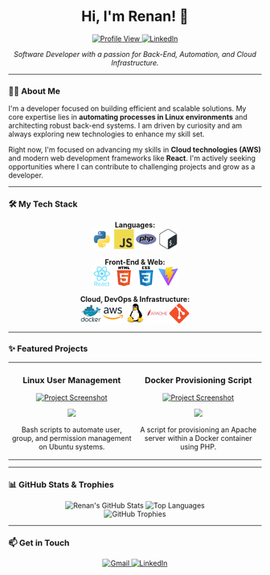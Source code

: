 <h1 align="center">Hi, I'm Renan! 👋</h1>

<p align="center">
  <a href="https://github.com/Renan1919">
    <img src="https://img.shields.io/badge/Profile-View-blue?style=for-the-badge&logo=github" alt="Profile View">
  </a>
  <a href="https://www.linkedin.com/in/renan-gs-336832353/">
    <img src="https://img.shields.io/badge/-LinkedIn-0077B5?style=for-the-badge&logo=linkedin&logoColor=white" alt="LinkedIn">
  </a>
</p>

<p align="center">
  <em>Software Developer with a passion for Back-End, Automation, and Cloud Infrastructure.</em>
</p>

---

### 👨‍💻 About Me

I'm a developer focused on building efficient and scalable solutions. My core expertise lies in **automating processes in Linux environments** and architecting robust back-end systems. I am driven by curiosity and am always exploring new technologies to enhance my skill set.

Right now, I'm focused on advancing my skills in **Cloud technologies (AWS)** and modern web development frameworks like **React**. I'm actively seeking opportunities where I can contribute to challenging projects and grow as a developer.

---

### 🛠️ My Tech Stack

<p align="center">
  <strong>Languages:</strong><br>
  <a href="#"><img src="https://raw.githubusercontent.com/devicons/devicon/master/icons/python/python-original.svg" alt="Python" width="40" height="40"/></a>
  <a href="#"><img src="https://raw.githubusercontent.com/devicons/devicon/master/icons/javascript/javascript-original.svg" alt="JavaScript" width="40" height="40"/></a>
  <a href="#"><img src="https://raw.githubusercontent.com/devicons/devicon/master/icons/php/php-original.svg" alt="PHP" width="40" height="40"/></a>
  <a href="#"><img src="https://raw.githubusercontent.com/devicons/devicon/master/icons/bash/bash-original.svg" alt="Bash" width="40" height="40"/></a>
</p>
<p align="center">
  <strong>Front-End & Web:</strong><br>
  <a href="#"><img src="https://raw.githubusercontent.com/devicons/devicon/master/icons/react/react-original-wordmark.svg" alt="React" width="40" height="40"/></a>
  <a href="#"><img src="https://raw.githubusercontent.com/devicons/devicon/master/icons/html5/html5-original-wordmark.svg" alt="HTML5" width="40" height="40"/></a>
  <a href="#"><img src="https://raw.githubusercontent.com/devicons/devicon/master/icons/css3/css3-original-wordmark.svg" alt="CSS3" width="40" height="40"/></a>
  <a href="#"><img src="https://raw.githubusercontent.com/devicons/devicon/master/icons/vitejs/vitejs-original.svg" alt="Vite" width="40" height="40"/></a>
</p>
<p align="center">
  <strong>Cloud, DevOps & Infrastructure:</strong><br>
  <a href="#"><img src="https://raw.githubusercontent.com/devicons/devicon/master/icons/docker/docker-original-wordmark.svg" alt="Docker" width="40" height="40"/></a>
  <a href="#"><img src="https://raw.githubusercontent.com/devicons/devicon/master/icons/amazonwebservices/amazonwebservices-original-wordmark.svg" alt="AWS" width="40" height="40"/></a>
  <a href="#"><img src="https://raw.githubusercontent.com/devicons/devicon/master/icons/linux/linux-original.svg" alt="Linux" width="40" height="40"/></a>
  <a href="#"><img src="https://raw.githubusercontent.com/devicons/devicon/master/icons/apache/apache-original-wordmark.svg" alt="Apache" width="40" height="40"/></a>
  <a href="#"><img src="https://raw.githubusercontent.com/devicons/devicon/master/icons/git/git-original.svg" alt="Git" width="40" height="40"/></a>
</p>

---

### ✨ Featured Projects

<table>
  <tr>
    <td width="50%">
      <h3 align="center">Linux User Management</h3>
      <div align="center">
        <a href="https://github.com/Renan1919/linux-user-management" target="_blank">
          <img src="URL_DO_SEU_SCREENSHOT_AQUI" alt="Project Screenshot" width="400">
        </a>
        <p>
          <a href="https://github.com/Renan1919/linux-user-management" target="_blank">
            <img src="https://img.shields.io/badge/Repo-View-blue?style=for-the-badge&logo=github">
          </a>
        </p>
        <p>Bash scripts to automate user, group, and permission management on Ubuntu systems.</p>
      </div>
    </td>
    <td width="50%">
      <h3 align="center">Docker Provisioning Script</h3>
      <div align="center">
        <a href="https://github.com/Renan1919/primeiro-docker" target="_blank">
           <img src="URL_DO_SEU_SCREENSHOT_AQUI" alt="Project Screenshot" width="400">
        </a>
        <p>
          <a href="https://github.com/Renan1919/primeiro-docker" target="_blank">
            <img src="https://img.shields.io/badge/Repo-View-blue?style=for-the-badge&logo=github">
          </a>
        </p>
        <p>A script for provisioning an Apache server within a Docker container using PHP.</p>
      </div>
    </td>
  </tr>
</table>

---

### 📊 GitHub Stats & Trophies

<p align="center">
  <img src="https://github-readme-stats.vercel.app/api?username=Renan1919&show_icons=true&theme=dracula&include_all_commits=true&count_private=true" alt="Renan's GitHub Stats"/>
  <img src="https://github-readme-stats.vercel.app/api/top-langs/?username=Renan1919&layout=compact&langs_count=8&theme=dracula" alt="Top Languages"/>
  <br>
  <img src="https://github-profile-trophy.vercel.app/?username=Renan1919&theme=dracula&column=7" alt="GitHub Trophies"/>
</p>

---

### 📫 Get in Touch

<p align="center">
  <a href="mailto:renanreykgv5.2017@gmail.com" target="_blank">
    <img src="https://img.shields.io/badge/Gmail-D14836?style=for-the-badge&logo=gmail&logoColor=white" alt="Gmail"/>
  </a>
  <a href="https://www.linkedin.com/in/renan-gs-336832353/" target="_blank">
    <img src="https://img.shields.io/badge/-LinkedIn-0077B5?style=for-the-badge&logo=linkedin&logoColor=white" alt="LinkedIn"/>
  </a>
</p>
